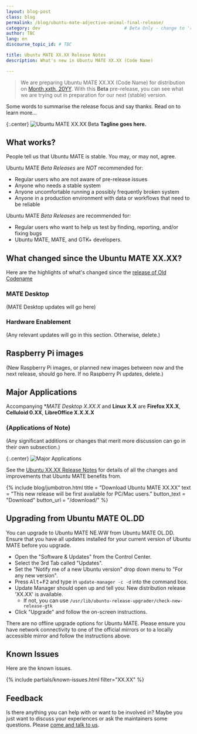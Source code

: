 ```yaml
---
layout: blog-post
class: blog
permalink: /blog/ubuntu-mate-adjective-animal-final-release/
category: dev                                # Beta Only - change to 'release'
author: TBC
lang: en
discourse_topic_id: # TBC

title: Ubuntu MATE XX.XX Release Notes
description: What's new in Ubuntu MATE XX.XX (Code Name)

---
```


<!--- Beta Only - Remove for final release --->

> We are preparing Ubuntu MATE XX.XX (Code Name) for distribution on
[Month xxth, 20YY](https://discourse.ubuntu.com/c/release/38).
With this **Beta** pre-release, you can see what we are trying out in
preparation for our next (stable) version.

<!--- End of Beta Only --->


Some words to summarise the release focus and say thanks. Read on to learn more...

{:.center}
![Ubuntu MATE XX.XX Beta](/images/blog/adjective/adjective-animal-desktop.png)
**Tagline goes here.**


<!--- Beta Only - Remove for final release --->

## What works?

People tell us that Ubuntu MATE is stable. You may, or may not, agree.

Ubuntu MATE *Beta Releases* are *NOT* recommended for:

  * Regular users who are not aware of pre-release issues
  * Anyone who needs a stable system
  * Anyone uncomfortable running a possibly frequently broken system
  * Anyone in a production environment with data or workflows that need to be reliable

Ubuntu MATE *Beta Releases* are recommended for:

  * Regular users who want to help us test by finding, reporting, and/or fixing bugs
  * Ubuntu MATE, MATE, and GTK+ developers.

<!--- End of Beta Only --->


## What changed since the Ubuntu MATE XX.XX?

Here are the highlights of what's changed since the [release of Old
Codename](https://ubuntu-mate.org/blog/ubuntu-mate-old-name-release-notes/)

### MATE Desktop

(MATE Desktop updates will go here)

### Hardware Enablement

(Any relevant updates will go in this section. Otherwise, delete.)

## Raspberry Pi images

(New Raspberry Pi images, or planned new images between now and the next
release, should go here. If no Raspberry Pi updates, delete.)

## Major Applications

Accompanying **MATE Desktop X.XX.X* and **Linux X.X** are **Firefox XX.X**,
**Celluloid 0.XX**, **LibreOffice X.X.X.X**

### (Applications of Note)

(Any significant additions or changes that merit more discussion can
go in their own subsection.)

{:.center}
![Major Applications](/images/blog/adjective/versions.png)

See the [Ubuntu XX.XX Release Notes](https://discourse.ubuntu.com/c/release/38)
for details of all the changes and improvements that Ubuntu MATE benefits from.

{% include blog/jumbotron.html
    title = "Download Ubuntu MATE XX.XX"
    text = "This new release will be first available for PC/Mac users."
    button_text = "Download"
    button_url = "/download/"
%}

## Upgrading from Ubuntu MATE OL.DD

You can upgrade to Ubuntu MATE NE.WW from Ubuntu MATE OL.DD. Ensure that you
have all updates installed for your current version of Ubuntu MATE before you
upgrade.

  * Open the "Software & Updates" from the Control Center.
  * Select the 3rd Tab called "Updates".
  * Set the "Notify me of a new Ubuntu version" drop down menu to "For any new version".
  * Press <kbd>Alt</kbd>+<kbd>F2</kbd> and type in `update-manager -c -d` into the command box.
  * Update Manager should open up and tell you: New distribution release 'XX.XX' is available.
    * If not, you can use `/usr/lib/ubuntu-release-upgrader/check-new-release-gtk`
  * Click "Upgrade" and follow the on-screen instructions.

There are no offline upgrade options for Ubuntu MATE. Please ensure you have
network connectivity to one of the official mirrors or to a locally accessible
mirror and follow the instructions above.

## Known Issues

Here are the known issues.

{% include partials/known-issues.html filter="XX.XX" %}

## Feedback

Is there anything you can help with or want to be involved in? Maybe you just
want to discuss your experiences or ask the maintainers some questions. Please
[come and talk to us](https://ubuntu-mate.community/).
